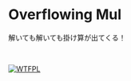 # Overflowing Mul

解いても解いても掛け算が出てくる！

<br />

[![WTFPL](https://img.shields.io/github/license/Rinrin0413/overflowing-mul?color=FFFFFF&style=for-the-badge)](./LICENSE)